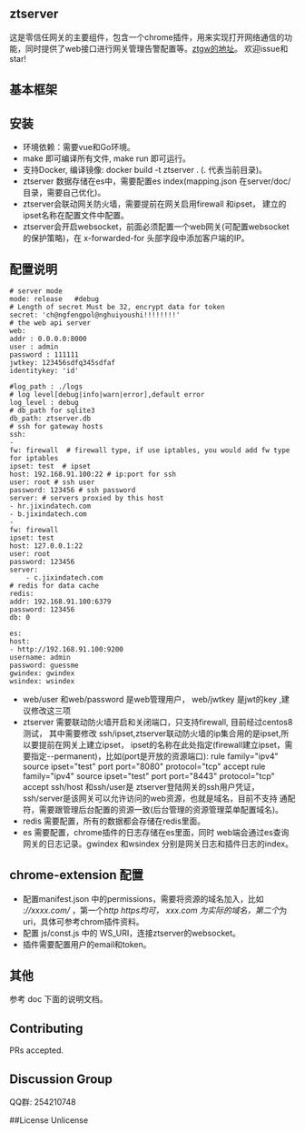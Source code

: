 ## ztserver
这是零信任网关的主要组件，包含一个chrome插件，用来实现打开网络通信的功能，同时提供了web接口进行网关管理告警配置等。[ztgw的地址](https://github.com/jixindatech/ztgw)。 欢迎issue和star!

## 基本框架

## 安装
- 环境依赖：需要vue和Go环境。
- make 即可编译所有文件, make run 即可运行。
- 支持Docker, 编译镜像: docker build -t ztserver . (. 代表当前目录)。
- ztserver 数据存储在es中，需要配置es index(mapping.json 在server/doc/ 目录，需要自己优化)。
- ztserver会联动网关防火墙，需要提前在网关启用firewall 和ipset， 建立的ipset名称在配置文件中配置。
- ztserver会开启websocket，前面必须配置一个web网关(可配置websocket的保护策略)，在 x-forwarded-for 头部字段中添加客户端的IP。

## 配置说明
```
# server mode
mode: release   #debug 
# Length of secret Must be 32, encrypt data for token
secret: 'ch@ngfengpol@nghuiyoushi!!!!!!!!'
# the web api server
web:
addr : 0.0.0.0:8000
user : admin
password : 111111
jwtkey: 123456sdfq345sdfaf
identitykey: 'id'

#log_path : ./logs
# log level[debug|info|warn|error],default error
log_level : debug
# db_path for sqlite3
db_path: ztserver.db
# ssh for gateway hosts
ssh:
-
fw: firewall  # firewall type, if use iptables, you would add fw type for iptables
ipset: test  # ipset
host: 192.168.91.100:22 # ip:port for ssh
user: root # ssh user
password: 123456 # ssh password
server: # servers proxied by this host
- hr.jixindatech.com
- b.jixindatech.com
-
fw: firewall
ipset: test
host: 127.0.0.1:22
user: root
password: 123456
server:
    - c.jixindatech.com
# redis for data cache
redis:
addr: 192.168.91.100:6379
password: 123456
db: 0

es:
host:
- http://192.168.91.100:9200
username: admin
password: guessme
gwindex: gwindex
wsindex: wsindex
```
- web/user 和web/password 是web管理用户， web/jwtkey 是jwt的key ,建议修改这三项
- ztserver 需要联动防火墙开启和关闭端口，只支持firewall, 目前经过centos8测试， 
  其中需要修改 ssh/ipset,ztserver联动防火墙的ip集合用的是ipset,所以要提前在网关上建立ipset，
  ipset的名称在此处指定(firewall建立ipset，需要指定--permanent)，比如(port是开放的资源端口): 
  rule family="ipv4" source ipset="test" port port="8080" protocol="tcp" accept
  rule family="ipv4" source ipset="test" port port="8443" protocol="tcp" accept
  ssh/host 和ssh/user是
  ztserver登陆网关的ssh用户凭证，ssh/server是该网关可以允许访问的web资源，也就是域名，目前不支持
  通配符，需要跟管理后台配置的资源一致(后台管理的资源管理菜单配置域名)。
- redis 需要配置，所有的数据都会存储在redis里面。
- es 需要配置，chrome插件的日志存储在es里面，同时 web端会通过es查询网关的日志记录。gwindex 和wsindex 
分别是网关日志和插件日志的index。

## chrome-extension 配置
- 配置manifest.json 中的permissions，需要将资源的域名加入，比如 *://xxxx.com/* ，第一个*http https均可，
xxx.com 为实际的域名，第二个*为uri，具体可参考chrom插件资料。
- 配置 js/const.js 中的 WS_URI，连接ztserver的websocket。
- 插件需要配置用户的email和token。

## 其他
参考 doc 下面的说明文档。

## Contributing
PRs accepted.

## Discussion Group
QQ群: 254210748

##License
Unlicense


